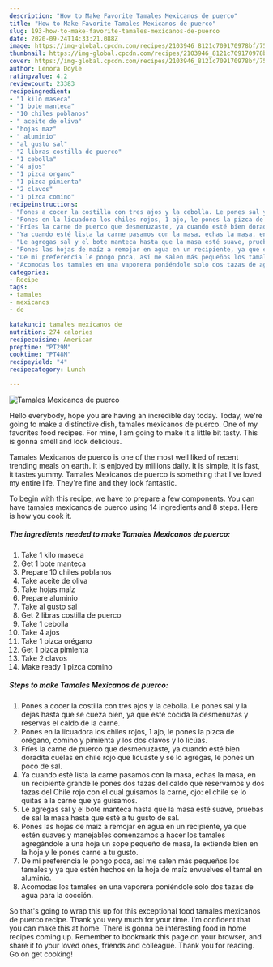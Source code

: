 ```yaml
---
description: "How to Make Favorite Tamales Mexicanos de puerco"
title: "How to Make Favorite Tamales Mexicanos de puerco"
slug: 193-how-to-make-favorite-tamales-mexicanos-de-puerco
date: 2020-09-24T14:33:21.088Z
image: https://img-global.cpcdn.com/recipes/2103946_8121c709170978bf/751x532cq70/tamales-mexicanos-de-puerco-foto-principal.jpg
thumbnail: https://img-global.cpcdn.com/recipes/2103946_8121c709170978bf/751x532cq70/tamales-mexicanos-de-puerco-foto-principal.jpg
cover: https://img-global.cpcdn.com/recipes/2103946_8121c709170978bf/751x532cq70/tamales-mexicanos-de-puerco-foto-principal.jpg
author: Lenora Doyle
ratingvalue: 4.2
reviewcount: 23383
recipeingredient:
- "1 kilo maseca"
- "1 bote manteca"
- "10 chiles poblanos"
- " aceite de oliva"
- "hojas maz"
- " aluminio"
- "al gusto sal"
- "2 libras costilla de puerco"
- "1 cebolla"
- "4 ajos"
- "1 pizca organo"
- "1 pizca pimienta"
- "2 clavos"
- "1 pizca comino"
recipeinstructions:
- "Pones a cocer la costilla con tres ajos y la cebolla. Le pones sal y la dejas hasta que se cueza bien, ya que esté cocida la desmenuzas y reservas el caldo de la carne."
- "Pones en la licuadora los chiles rojos, 1 ajo, le pones la pizca de orégano, comino y pimienta y los dos clavos y lo licúas."
- "Fríes la carne de puerco que desmenuzaste, ya cuando esté bien doradita cuelas en chile rojo que licuaste y se lo agregas, le pones un poco de sal."
- "Ya cuando esté lista la carne pasamos con la masa, echas la masa, en un recipiente grande le pones dos tazas del caldo que reservamos y dos tazas del Chile rojo con el cual guisamos la carne, ojo: el chile se lo quitas a la carne que ya guisamos."
- "Le agregas sal y el bote manteca hasta que la masa esté suave, pruebas de sal la masa hasta que esté a tu gusto de sal."
- "Pones las hojas de maíz a remojar en agua en un recipiente, ya que estén suaves y manejables comenzamos a hacer los tamales agregándole a una hoja un sope pequeño de masa, la extiende bien en la hoja y le pones carne a tu gusto."
- "De mi preferencia le pongo poca, así me salen más pequeños los tamales y ya que estén hechos en la hoja de maíz envuelves el tamal en aluminio."
- "Acomodas los tamales en una vaporera poniéndole solo dos tazas de agua para la cocción."
categories:
- Recipe
tags:
- tamales
- mexicanos
- de

katakunci: tamales mexicanos de 
nutrition: 274 calories
recipecuisine: American
preptime: "PT29M"
cooktime: "PT48M"
recipeyield: "4"
recipecategory: Lunch

---
```



![Tamales Mexicanos de puerco](https://img-global.cpcdn.com/recipes/2103946_8121c709170978bf/751x532cq70/tamales-mexicanos-de-puerco-foto-principal.jpg)

Hello everybody, hope you are having an incredible day today. Today, we're going to make a distinctive dish, tamales mexicanos de puerco. One of my favorites food recipes. For mine, I am going to make it a little bit tasty. This is gonna smell and look delicious.

Tamales Mexicanos de puerco is one of the most well liked of recent trending meals on earth. It is enjoyed by millions daily. It is simple, it is fast, it tastes yummy. Tamales Mexicanos de puerco is something that I've loved my entire life. They're fine and they look fantastic.




To begin with this recipe, we have to prepare a few components. You can have tamales mexicanos de puerco using 14 ingredients and 8 steps. Here is how you cook it.

<!--inarticleads1-->

##### The ingredients needed to make Tamales Mexicanos de puerco:

1. Take 1 kilo maseca
1. Get 1 bote manteca
1. Prepare 10 chiles poblanos
1. Take  aceite de oliva
1. Take hojas maíz
1. Prepare  aluminio
1. Take al gusto sal
1. Get 2 libras costilla de puerco
1. Take 1 cebolla
1. Take 4 ajos
1. Take 1 pizca orégano
1. Get 1 pizca pimienta
1. Take 2 clavos
1. Make ready 1 pizca comino




<!--inarticleads2-->

##### Steps to make Tamales Mexicanos de puerco:

1. Pones a cocer la costilla con tres ajos y la cebolla. Le pones sal y la dejas hasta que se cueza bien, ya que esté cocida la desmenuzas y reservas el caldo de la carne.
1. Pones en la licuadora los chiles rojos, 1 ajo, le pones la pizca de orégano, comino y pimienta y los dos clavos y lo licúas.
1. Fríes la carne de puerco que desmenuzaste, ya cuando esté bien doradita cuelas en chile rojo que licuaste y se lo agregas, le pones un poco de sal.
1. Ya cuando esté lista la carne pasamos con la masa, echas la masa, en un recipiente grande le pones dos tazas del caldo que reservamos y dos tazas del Chile rojo con el cual guisamos la carne, ojo: el chile se lo quitas a la carne que ya guisamos.
1. Le agregas sal y el bote manteca hasta que la masa esté suave, pruebas de sal la masa hasta que esté a tu gusto de sal.
1. Pones las hojas de maíz a remojar en agua en un recipiente, ya que estén suaves y manejables comenzamos a hacer los tamales agregándole a una hoja un sope pequeño de masa, la extiende bien en la hoja y le pones carne a tu gusto.
1. De mi preferencia le pongo poca, así me salen más pequeños los tamales y ya que estén hechos en la hoja de maíz envuelves el tamal en aluminio.
1. Acomodas los tamales en una vaporera poniéndole solo dos tazas de agua para la cocción.




So that's going to wrap this up for this exceptional food tamales mexicanos de puerco recipe. Thank you very much for your time. I'm confident that you can make this at home. There is gonna be interesting food in home recipes coming up. Remember to bookmark this page on your browser, and share it to your loved ones, friends and colleague. Thank you for reading. Go on get cooking!
